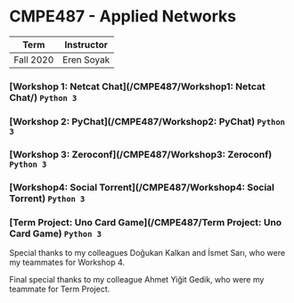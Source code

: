 # CMPE487 - Applied Networks
| Term | Instructor |
| --- | --- |
| Fall 2020  | Eren Soyak |

### [Workshop 1: Netcat Chat](/CMPE487/Workshop1: Netcat Chat/) `Python 3`
### [Workshop 2: PyChat](/CMPE487/Workshop2: PyChat) `Python 3`
### [Workshop 3: Zeroconf](/CMPE487/Workshop3: Zeroconf) `Python 3`
### [Workshop4: Social Torrent](/CMPE487/Workshop4: Social Torrent) `Python 3`
### [Term Project: Uno Card Game](/CMPE487/Term Project: Uno Card Game) `Python 3`

Special thanks to my colleagues Doğukan Kalkan and İsmet Sarı, who were my teammates for Workshop 4.

Final special thanks to my colleague Ahmet Yiğit Gedik, who were my teammate for Term Project.

